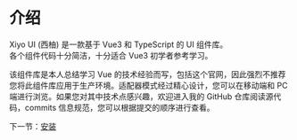# 介绍

Xiyo UI (西柚) 是一款基于 Vue3 和 TypeScript 的 UI 组件库。  
各个组件代码十分简洁，十分适合 Vue3 初学者参考学习。

该组件库是本人总结学习 Vue 的技术经验而写，包括这个官网，因此强烈不推荐您将此组件库应用于生产环境。适配器模式经过精心设计，您可以在移动端和 PC 端进行浏览。如果您对其中技术点感兴趣，欢迎进入我的 GitHub
仓库阅读源代码，commits 信息规范，您可以根据提交的顺序进行查看。

下一节：[安装](#/doc/install)